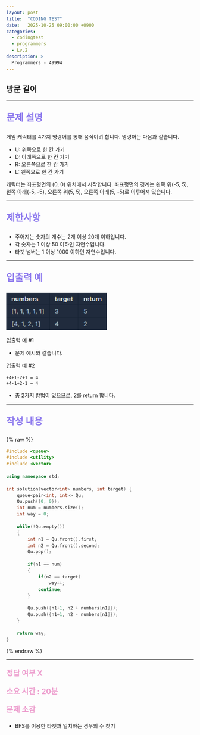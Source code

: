 ```yaml
---
layout: post
title:  "CODING TEST"
date:   2025-10-25 09:00:00 +0900
categories:
  - codingtest
  - programmers
  - Lv.2
description: >
  Programmers - 49994
---
```

## 방문 길이

---

<p style = "color:#8f7cee; font-size:25px; font-weight:bold">
문제 설명
</p>

게임 캐릭터를 4가지 명령어를 통해 움직이려 합니다. 명령어는 다음과 같습니다.

- U: 위쪽으로 한 칸 가기
- D: 아래쪽으로 한 칸 가기
- R: 오른쪽으로 한 칸 가기
- L: 왼쪽으로 한 칸 가기

캐릭터는 좌표평면의 (0, 0) 위치에서 시작합니다. 좌표평면의 경계는 왼쪽 위(-5, 5), 왼쪽 아래(-5, -5), 오른쪽 위(5, 5), 오른쪽 아래(5, -5)로 이루어져 있습니다.

---

<p style = "color:#8f7cee; font-size:25px; font-weight:bold">
제한사항
</p>

- 주어지는 숫자의 개수는 2개 이상 20개 이하입니다.
- 각 숫자는 1 이상 50 이하인 자연수입니다.
- 타겟 넘버는 1 이상 1000 이하인 자연수입니다.

---

<p style = "color:#8f7cee; font-size:25px; font-weight:bold">
입출력 예 
</p>

<img src = "/assets/img/codingtest/43165.png" width = "270" height = "100">

입출력 예 #1
- 문제 예시와 같습니다.

입출력 예 #2

```
+4+1-2+1 = 4
+4-1+2-1 = 4
```

- 총 2가지 방법이 있으므로, 2를 return 합니다.

---

<p style = "color:#8f7cee; font-size:25px; font-weight:bold">
작성 내용
</p>

{% raw %}
```cpp
#include <queue>
#include <utility>
#include <vector>

using namespace std;

int solution(vector<int> numbers, int target) {
    queue<pair<int, int>> Qu;
    Qu.push({0, 0});
    int num = numbers.size();
    int way = 0;
    
    while(!Qu.empty())
    {
        int n1 = Qu.front().first;
        int n2 = Qu.front().second;
        Qu.pop();
        
        if(n1 == num)
        {
            if(n2 == target)
                way++;
            continue;
        }
        
        Qu.push({n1+1, n2 + numbers[n1]});
        Qu.push({n1+1, n2 - numbers[n1]});
    }
    
    return way;
}
```
{% endraw %}

---

<p style = "color:#ed9ece; font-size:20px; font-weight:bold">
정답 여부 X
</p>

<p style = "color:#ed9ece; font-size:20px; font-weight:bold">
소요 시간 : 20분
</p>

<p style = "color:#ed9ece; font-size:20px; font-weight:bold">
문제 소감
</p>

- BFS를 이용한 타겟과 일치하는 경우의 수 찾기